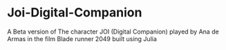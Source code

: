 # Joi-Digital-Companion
A Beta version of The character JOI  (Digital Companion) played by Ana de Armas in the film Blade runner 2049 built using Julia

